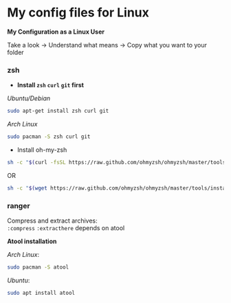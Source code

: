 # My config files for Linux

**My Configuration as a Linux User**

Take a look -> Understand what means -> Copy what you want to your folder

### zsh

- **Install `zsh` `curl` `git` first**

*Ubuntu/Debian*
```bash
sudo apt-get install zsh curl git
```
*Arch Linux*
```bash
sudo pacman -S zsh curl git
```

- Install oh-my-zsh

```bash
sh -c "$(curl -fsSL https://raw.github.com/ohmyzsh/ohmyzsh/master/tools/install.sh)"
```
OR
```bash
sh -c "$(wget https://raw.github.com/ohmyzsh/ohmyzsh/master/tools/install.sh -O -)"
```

### ranger

Compress and extract archives: <br>
`:compress` `:extracthere` depends on atool

**Atool installation**

*Arch Linux*:

```bash
sudo pacman -S atool
```

*Ubuntu*:

```bash
sudo apt install atool
```

